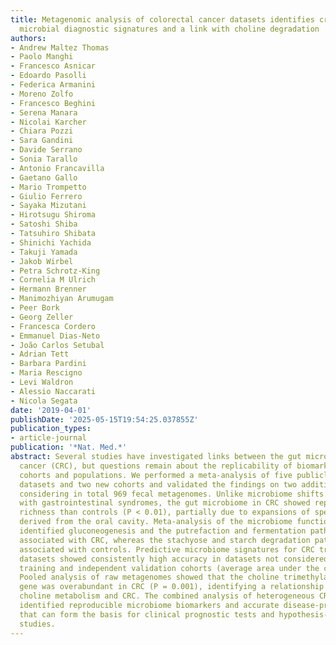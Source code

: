 ```yaml
---
title: Metagenomic analysis of colorectal cancer datasets identifies cross-cohort
  microbial diagnostic signatures and a link with choline degradation
authors:
- Andrew Maltez Thomas
- Paolo Manghi
- Francesco Asnicar
- Edoardo Pasolli
- Federica Armanini
- Moreno Zolfo
- Francesco Beghini
- Serena Manara
- Nicolai Karcher
- Chiara Pozzi
- Sara Gandini
- Davide Serrano
- Sonia Tarallo
- Antonio Francavilla
- Gaetano Gallo
- Mario Trompetto
- Giulio Ferrero
- Sayaka Mizutani
- Hirotsugu Shiroma
- Satoshi Shiba
- Tatsuhiro Shibata
- Shinichi Yachida
- Takuji Yamada
- Jakob Wirbel
- Petra Schrotz-King
- Cornelia M Ulrich
- Hermann Brenner
- Manimozhiyan Arumugam
- Peer Bork
- Georg Zeller
- Francesca Cordero
- Emmanuel Dias-Neto
- João Carlos Setubal
- Adrian Tett
- Barbara Pardini
- Maria Rescigno
- Levi Waldron
- Alessio Naccarati
- Nicola Segata
date: '2019-04-01'
publishDate: '2025-05-15T19:54:25.037855Z'
publication_types:
- article-journal
publication: '*Nat. Med.*'
abstract: Several studies have investigated links between the gut microbiome and colorectal
  cancer (CRC), but questions remain about the replicability of biomarkers across
  cohorts and populations. We performed a meta-analysis of five publicly available
  datasets and two new cohorts and validated the findings on two additional cohorts,
  considering in total 969 fecal metagenomes. Unlike microbiome shifts associated
  with gastrointestinal syndromes, the gut microbiome in CRC showed reproducibly higher
  richness than controls (P < 0.01), partially due to expansions of species typically
  derived from the oral cavity. Meta-analysis of the microbiome functional potential
  identified gluconeogenesis and the putrefaction and fermentation pathways as being
  associated with CRC, whereas the stachyose and starch degradation pathways were
  associated with controls. Predictive microbiome signatures for CRC trained on multiple
  datasets showed consistently high accuracy in datasets not considered for model
  training and independent validation cohorts (average area under the curve, 0.84).
  Pooled analysis of raw metagenomes showed that the choline trimethylamine-lyase
  gene was overabundant in CRC (P = 0.001), identifying a relationship between microbiome
  choline metabolism and CRC. The combined analysis of heterogeneous CRC cohorts thus
  identified reproducible microbiome biomarkers and accurate disease-predictive models
  that can form the basis for clinical prognostic tests and hypothesis-driven mechanistic
  studies.
---
```

